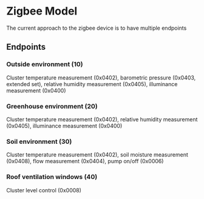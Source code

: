 # Zigbee Model
The current approach to the zigbee device is to have multiple endpoints
## Endpoints
### Outside environment (10)
Cluster temperature measurement (0x0402), barometric pressure (0x0403, extended set), relative humidity measurement (0x0405), illuminance measurement (0x0400)
### Greenhouse environment (20)
Cluster temperature measurement (0x0402), relative humidity measurement (0x0405), illuminance measurement (0x0400)
### Soil environment (30)
Cluster temperature measurement (0x0402), soil moisture measurement (0x0408), flow measurement (0x0404), pump on/off (0x0006)
### Roof ventilation windows (40)
Cluster level control (0x0008)
